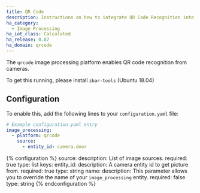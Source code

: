 ```yaml
---
title: QR Code
description: Instructions on how to integrate QR Code Recognition into Home Assistant.
ha_category:
  - Image Processing
ha_iot_class: Calculated
ha_release: 0.87
ha_domain: qrcode
---
```


The `qrcode` image processing platform enables QR code recognition from cameras.

To get this running, please install `zbar-tools` (Ubuntu 18.04)

## Configuration

To enable this, add the following lines to your `configuration.yaml` file:

```yaml
# Example configuration.yaml entry
image_processing:
  - platform: qrcode
    source:
      - entity_id: camera.door
```

{% configuration %}
source:
  description: List of image sources.
  required: true
  type: list
  keys:
    entity_id:
      description: A camera entity id to get picture from.
      required: true
      type: string
    name:
      description: This parameter allows you to override the name of your `image_processing` entity.
      required: false
      type: string
{% endconfiguration %}
